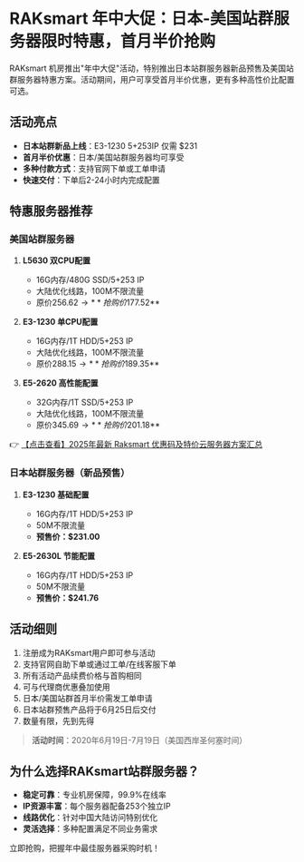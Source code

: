 # RAKsmart 年中大促：日本-美国站群服务器限时特惠，首月半价抢购

RAKsmart 机房推出"年中大促"活动，特别推出日本站群服务器新品预售及美国站群服务器特惠方案。活动期间，用户可享受首月半价优惠，更有多种高性价比配置可选。

## 活动亮点

- **日本站群新品上线**：E3-1230 5+253IP 仅需 $231
- **首月半价优惠**：日本/美国站群服务器均可享受
- **多种付款方式**：支持官网下单或工单申请
- **快速交付**：下单后2-24小时内完成配置

## 特惠服务器推荐

### 美国站群服务器

1. **L5630 双CPU配置**
   - 16G内存/480G SSD/5+253 IP
   - 大陆优化线路，100M不限流量
   - 原价$256.62 → **抢购价$177.52**

2. **E3-1230 单CPU配置**
   - 16G内存/1T HDD/5+253 IP
   - 大陆优化线路，100M不限流量
   - 原价$288.15 → **抢购价$189.35**

3. **E5-2620 高性能配置**
   - 32G内存/1T SSD/5+253 IP
   - 大陆优化线路，100M不限流量
   - 原价$345.69 → **抢购价$201.18**

👉 [【点击查看】2025年最新 Raksmart 优惠码及特价云服务器方案汇总](https://bit.ly/raksmart)

### 日本站群服务器（新品预售）

1. **E3-1230 基础配置**
   - 16G内存/1T HDD/5+253 IP
   - 50M不限流量
   - **预售价：$231.00**

2. **E5-2630L 节能配置**
   - 16G内存/1T HDD/5+253 IP
   - 50M不限流量
   - **预售价：$241.76**

## 活动细则

1. 注册成为RAKsmart用户即可参与活动
2. 支持官网自助下单或通过工单/在线客服下单
3. 所有活动产品续费价格与首购相同
4. 可与代理商优惠叠加使用
5. 日本/美国站群首月半价需发工单申请
6. 日本站群预售产品将于6月25日后交付
7. 数量有限，先到先得

> **活动时间**：2020年6月19日-7月19日（美国西岸圣何塞时间）

## 为什么选择RAKsmart站群服务器？

- **稳定可靠**：专业机房保障，99.9%在线率
- **IP资源丰富**：每个服务器配备253个独立IP
- **线路优化**：针对中国大陆访问特别优化
- **灵活选择**：多种配置满足不同业务需求

立即抢购，把握年中最佳服务器采购时机！